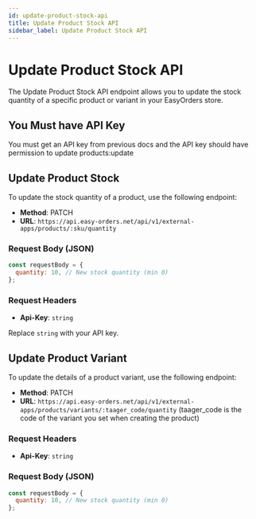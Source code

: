 ```yaml
---
id: update-product-stock-api
title: Update Product Stock API
sidebar_label: Update Product Stock API
---
```


# Update Product Stock API

The Update Product Stock API endpoint allows you to update the stock quantity of a specific product or variant in your EasyOrders store.

## You Must have API Key

You must get an API key from previous docs and the API key should have permission to update products:update

## Update Product Stock

To update the stock quantity of a product, use the following endpoint:

- **Method**: PATCH
- **URL**: `https://api.easy-orders.net/api/v1/external-apps/products/:sku/quantity`

### Request Body (JSON)

```js
const requestBody = {
  quantity: 10, // New stock quantity (min 0)
};
```

### Request Headers

- **Api-Key**: `string`

Replace `string` with your API key.

## Update Product Variant

To update the details of a product variant, use the following endpoint:

- **Method**: PATCH
- **URL**: `https://api.easy-orders.net/api/v1/external-apps/products/variants/:taager_code/quantity` (taager_code is the code of the variant you set when creating the product)

### Request Headers

- **Api-Key**: `string`

### Request Body (JSON)

```js
const requestBody = {
  quantity: 10, // New stock quantity (min 0)
};
```
